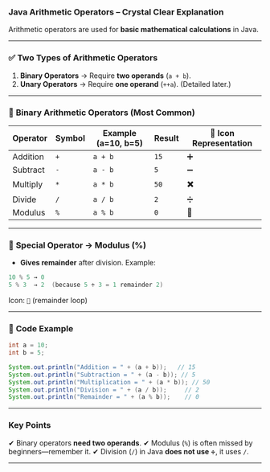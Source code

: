### **Java Arithmetic Operators – Crystal Clear Explanation**

Arithmetic operators are used for **basic mathematical calculations** in Java.

---

### ✅ **Two Types of Arithmetic Operators**

1. **Binary Operators** → Require **two operands** (`a + b`).
2. **Unary Operators** → Require **one operand** (`++a`). (Detailed later.)

---

### 🔹 **Binary Arithmetic Operators (Most Common)**

| Operator | Symbol | Example (a=10, b=5) | Result | 🔗 Icon Representation |
| -------- | ------ | ------------------- | ------ | ---------------------- |
| Addition | `+`    | `a + b`             | `15`   | ➕                      |
| Subtract | `-`    | `a - b`             | `5`    | ➖                      |
| Multiply | `*`    | `a * b`             | `50`   | ✖️                     |
| Divide   | `/`    | `a / b`             | `2`    | ➗                      |
| Modulus  | `%`    | `a % b`             | `0`    | 🔄                     |

---

### 🔹 **Special Operator → Modulus (%)**

* **Gives remainder** after division.
  Example:

```java
10 % 5 → 0
5 % 3  → 2  (because 5 ÷ 3 = 1 remainder 2)
```

Icon: `🔄` (remainder loop)

---

### 🔹 **Code Example**

```java
int a = 10;
int b = 5;

System.out.println("Addition = " + (a + b));   // 15
System.out.println("Subtraction = " + (a - b)); // 5
System.out.println("Multiplication = " + (a * b)); // 50
System.out.println("Division = " + (a / b));     // 2
System.out.println("Remainder = " + (a % b));    // 0
```

---

### **Key Points**

✔ Binary operators **need two operands**.
✔ Modulus (`%`) is often missed by beginners—remember it.
✔ Division (`/`) in Java **does not use ÷**, it uses `/`.

---